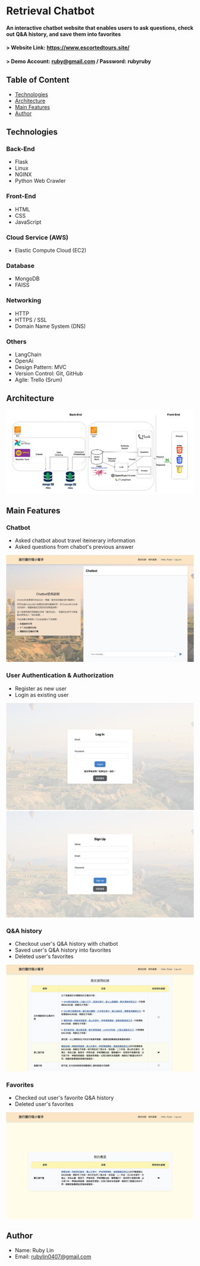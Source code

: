 # Retrieval Chatbot
#### An interactive chatbot website that enables users to ask questions, check out Q&A history, and save them into favorites
####  > Website Link: https://www.escortedtours.site/
####  > Demo Account: ruby@gmail.com / Password: rubyruby


## Table of Content
- [Technologies](#Technologies)
- [Architecture](#Architecture)
- [Main Features](#Main-Features)
- [Author](#Author)

## Technologies
### Back-End
- Flask
- Linux
- NGINX
- Python Web Crawler

### Front-End
- HTML
- CSS
- JavaScript

### Cloud Service (AWS)
- Elastic Compute Cloud (EC2)

### Database
- MongoDB
- FAISS

### Networking
- HTTP
- HTTPS / SSL
- Domain Name System (DNS)

### Others
- LangChain
- OpenAi 
- Design Pattern: MVC
- Version Control: Git, GitHub
- Agile: Trello (Srum)


## Architecture
![](https://github.com/Rubylin0407/Public_assets/blob/main/chatbot_architecture.png)


## Main Features

### Chatbot
- Asked chatbot about travel iteinerary information
- Asked questions from chabot's previous answer

![](https://github.com/Rubylin0407/Public_assets/blob/main/Chatbot_main_page.png)


### User Authentication & Authorization
- Register as new user
- Login as existing user

![](https://github.com/Rubylin0407/Public_assets/blob/main/Chatbot_login.png)
![](https://github.com/Rubylin0407/Public_assets/blob/main/Chatbot_signup.png)

### Q&A history
- Checkout user's Q&A history with chatbot
- Saved user's Q&A history into favorites
- Deleted user's favorites

![](https://github.com/Rubylin0407/Public_assets/blob/main/Chatbot_search_history.png)

### Favorites
- Checked out user's favorite Q&A history
- Deleted user's favorites

![](https://github.com/Rubylin0407/Public_assets/blob/main/Chatbot_favorites.png)

## Author
- Name: Ruby Lin
- Email: rubylin0407@gmail.com
